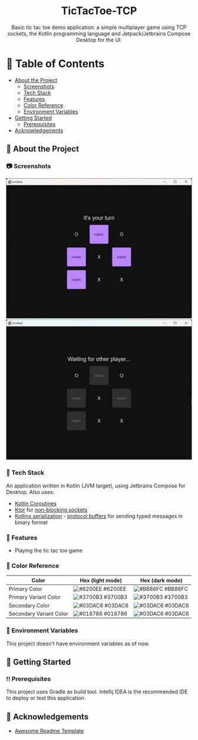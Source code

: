 <div align="center">

  # TicTacToe-TCP
  Basic tic tac toe demo application: a simple multiplayer game using TCP sockets, the Kotlin programming language and Jetpack/Jetbrains Compose Desktop for the UI.

</div>

# :notebook_with_decorative_cover: Table of Contents
- [About the Project](#star2-about-the-project)
  * [Screenshots](#camera-screenshots)
  * [Tech Stack](#space_invader-tech-stack)
  * [Features](#dart-features)
  * [Color Reference](#art-color-reference)
  * [Environment Variables](#key-environment-variables)
- [Getting Started](#toolbox-getting-started)
  * [Prerequisites](#bangbang-prerequisites)
- [Acknowledgements](#gem-acknowledgements)

## :star2: About the Project
### :camera: Screenshots
![Screenshot: Tic tac toe game where it is the current player's turn](/docs/screenshot1.webp?raw=true "Screenshot: Tic tac toe game where it is the current player's turn")
![Screenshot: Tic tac toe game where it is the opponent's turn](/docs/screenshot2.webp?raw=true "Screenshot: Tic tac toe game where it is the opponent's turn") 

### :space_invader: Tech Stack
An application written in Kotlin (JVM target), using Jetbrains Compose for Desktop. Also uses:
* [Kotlin Coroutines](https://kotlinlang.org/docs/reference/coroutines-overview.html)
* [Ktor](https://ktor.io/) for [non-blocking sockets](https://ktor.io/docs/servers-raw-sockets.html)
* [Kotlinx serialization](https://kotlinlang.org/docs/serialization.html) - [protocol buffers](https://developers.google.com/protocol-buffers/) for sending typed messages in binary format

### :dart: Features
* Playing the tic tac toe game

### :art: Color Reference
| Color | Hex (light mode) | Hex (dark mode)
| --- | --- | --- |
| Primary Color | ![#6200EE](https://via.placeholder.com/16/6200EE.webp?text=+) #6200EE | ![#BB86FC](https://via.placeholder.com/16/BB86FC.webp?text=+) #BB86FC |
| Primary Variant Color | ![#3700B3](https://via.placeholder.com/16/3700B3.webp?text=+) #3700B3 | ![#3700B3](https://via.placeholder.com/16/3700B3.webp?text=+) #3700B3 |
| Secondary Color | ![#03DAC6](https://via.placeholder.com/16/03DAC6.webp?text=+) #03DAC6 | ![#03DAC6](https://via.placeholder.com/16/03DAC6.webp?text=+) #03DAC6 |
| Secondary Variant Color | ![#018786](https://via.placeholder.com/16/018786.webp?text=+) #018786 | ![#03DAC6](https://via.placeholder.com/16/03DAC6.webp?text=+) #03DAC6 |

### :key: Environment Variables
This project doesn't have environment variables as of now.

## 	:toolbox: Getting Started
### :bangbang: Prerequisites
This project uses Gradle as build tool. Intellij IDEA is the recommended IDE to deploy or test this application.

## :gem: Acknowledgements
- [Awesome Readme Template](https://github.com/Louis3797/awesome-readme-template)

